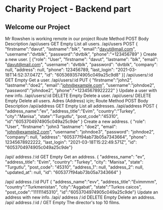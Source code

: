 # Charity Project - Backend part
## Welcome our Project
Mr Rowshen is working remote in our project
Route	Method	POST Body	Description
/api/users	GET	Empty	List all users.
/api/users	POST	{
 "firstname":"davut",
 "lastname":"blk",
 "email":"davut@mail.com",
 "username":"dvtblk",
 "password":"dvtblk",
 "phone":"+123456789"
}
	Create a new user.
[ {"role": "User",
 "firstname": "davut",
 "lastname": "blk",
 "email": "davut@mail.com",
 "username": "dvtblk",
 "password": "dvtblk",
 "company": null,
 "address": null,
 "phone": 123456789,
 "last_login": "2021-03-18T14:52:37.047Z",
 "id": "6053693574905c049a25c9d8"
    }]
/api/users/:id	GET	Empty	Get a user.
/api/users/:id	PUT	{
    "firstname":"john2",
    "lastname":"doe2",    "email":"john@example.com",
    "username":"johndoe2",
    "password":"johndoe2",    "phone":"+12345678922222"
}	Update a user with new info.
/api/users/:id	DELETE	Empty	Delete a user.
/api/users/	DELETE	Empty	Delete all users.
Adres (Address) için;
Route	Method	POST Body	Description
/api/address	GET	Empty	List all addresses.
/api/address	POST	{
    "address_name":"ev",    "address_title":"Evim",
"country":"Turkey",
"city":"Manisa",    "state":"Turgutlu",    "post_code":"45310",    "id":"6053704974905c049a25c9de"
}
	Create a new address. {
 "role": "User",
"firstname": "john3
"lastname": "doe2",
"email": "john@example2.com",
"username": "johndoe3",
"password": "johndoe2",
"company": null,
"address": "605377f94ab73b05a7343664",
"phone": 12345678922222,
"last_login": "2021-03-18T15:22:49.571Z",
"id": "6053704974905c049a25c9de"}




/api/ address /:id	GET	Empty	Get an address.
{
 "address_name": "ev",
  "address_title": "Evim",
  "country": "Turkey",
  "city": "Manisa",
  "state": "Turgutlu",
  "post_code": "45310",
  "address_1": null,
  "address_2": null,
  "updated_at": null,
 "id": "605377f94ab73b05a7343664"    }

/api/ address /:id	PUT	{ "address_name":"evv",
"address_title":"Evimmmm",
"country":"Turkmenistan",
"city":"Aşgabat",
"state":"Turkos caicos",
"post_code":"11111145310",
"id":"6053704974905c049a25c9de"}
	Update an address with new info.
/api/ address /:id	DELETE	Empty	Delete an address.
/api/ address /:id
/	GET	Empty	The director's top 10 films.

